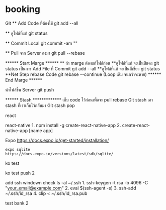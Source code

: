 # booking

Git
** Add Code ที่ต้องใช้ 
	git add --all

** ดูไฟล์ที่แก้ 
	git status

** Commit Local 
	git commit -am ""

** Pull จาก Server ลงมา 
	git pull --rebase

****** Start Marge ****** ** ถ้า marge ต้องแก้ไฟล์ก่อน
**ดูไฟล์ที่แก้ จะเป็นสีแดง git status
เป็นการ Add File ที่ Commit git add --all
**ดูไฟล์ที่แก้ จะเป็นสีเขียว git status
**Net Step rebase Code 
	git rebase --continue
(Loop เดิม จนกว่าจะหาย) 
****** End Marge ******

นำไฟล์ขึ้น Server git push

****** Stash *************
เก็บ code ไว้ก่อนเพื่อจะ pull rebase
Git stash
เอา stash ที่เราเก็บไว้กลับมา
Git stash pop 


react 

react-native
    1. npm install -g create-react-native-app
    2. create-react-native-app [name app]

Expo
    https://docs.expo.io/get-started/installation/
    
    expo sqlite
    https://docs.expo.io/versions/latest/sdk/sqlite/

ko test

ko test push 2

add ssh 
windown
    check ls -al ~/.ssh
    1. ssh-keygen -t rsa -b 4096 -C "your_email@example.com"
    2. eval $(ssh-agent -s)
    3. ssh-add ~/.ssh/id_rsa
    4. clip < ~/.ssh/id_rsa.pub


test bank 2

